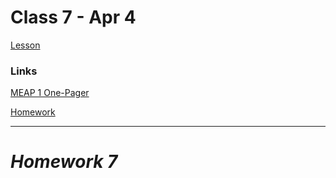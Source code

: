 # Class 7 - Apr 4

[Lesson](./Lesson7.pdf)

### Links

[MEAP 1 One-Pager](https://future-seaplane-bec.notion.site/MEAP-1-One-Pager-Public-8b1440517916431e903db04098d5ee2c)

[Homework](./Homework7.pdf)

---

# **_Homework 7_**
